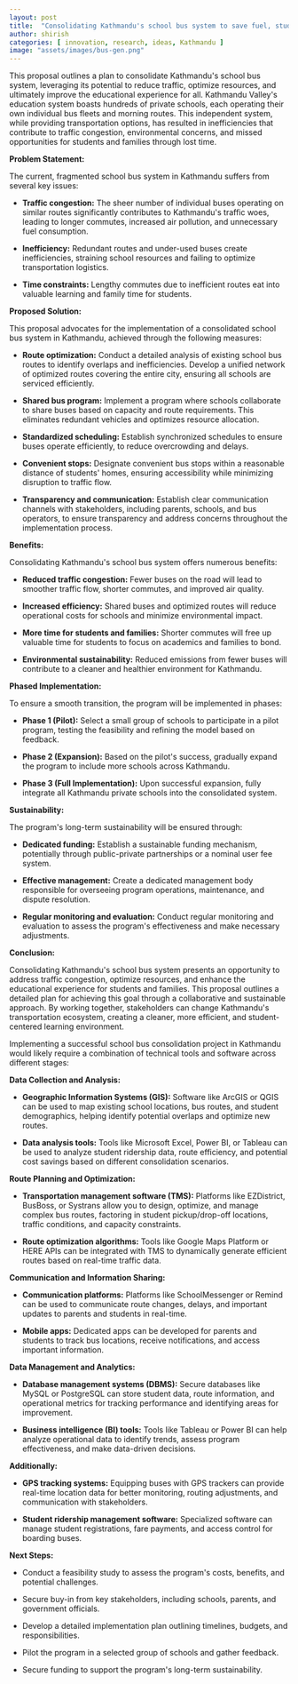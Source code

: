 ```yaml
---
layout: post
title:  "Consolidating Kathmandu's school bus system to save fuel, student commute, and fix traffic"
author: shirish
categories: [ innovation, research, ideas, Kathmandu ]
image: "assets/images/bus-gen.png"
---
```


This proposal outlines a plan to consolidate Kathmandu's school bus system, leveraging its potential to reduce traffic, optimize resources, and ultimately improve the educational experience for all. Kathmandu Valley's education system boasts hundreds of private schools, each operating their own individual bus fleets and morning routes. This independent system, while providing transportation options, has resulted in inefficiencies that contribute to traffic congestion, environmental concerns, and missed opportunities for students and families through lost time. 

**Problem Statement:**

The current, fragmented school bus system in Kathmandu suffers from several key issues:

-   **Traffic congestion:** The sheer number of individual buses operating on similar routes significantly contributes to Kathmandu's traffic woes, leading to longer commutes, increased air pollution, and unnecessary fuel consumption.

-   **Inefficiency:** Redundant routes and under-used buses create inefficiencies, straining school resources and failing to optimize transportation logistics.

-   **Time constraints:** Lengthy commutes due to inefficient routes eat into valuable learning and family time for students.

**Proposed Solution:**

This proposal advocates for the implementation of a consolidated school bus system in Kathmandu, achieved through the following measures:

-   **Route optimization:** Conduct a detailed analysis of existing school bus routes to identify overlaps and inefficiencies. Develop a unified network of optimized routes covering the entire city, ensuring all schools are serviced efficiently.

-   **Shared bus program:** Implement a program where schools collaborate to share buses based on capacity and route requirements. This eliminates redundant vehicles and optimizes resource allocation.

-   **Standardized scheduling:** Establish synchronized schedules to ensure buses operate efficiently, to reduce overcrowding and delays.

-   **Convenient stops:** Designate convenient bus stops within a reasonable distance of students' homes, ensuring accessibility while minimizing disruption to traffic flow.

-   **Transparency and communication:** Establish clear communication channels with stakeholders, including parents, schools, and bus operators, to ensure transparency and address concerns throughout the implementation process.

**Benefits:**

Consolidating Kathmandu's school bus system offers numerous benefits:

-   **Reduced traffic congestion:** Fewer buses on the road will lead to smoother traffic flow, shorter commutes, and improved air quality.

-   **Increased efficiency:** Shared buses and optimized routes will reduce operational costs for schools and minimize environmental impact.

-   **More time for students and families:** Shorter commutes will free up valuable time for students to focus on academics and families to bond.

-   **Environmental sustainability:** Reduced emissions from fewer buses will contribute to a cleaner and healthier environment for Kathmandu.

**Phased Implementation:**

To ensure a smooth transition, the program will be implemented in phases:

-   **Phase 1 (Pilot):** Select a small group of schools to participate in a pilot program, testing the feasibility and refining the model based on feedback.

-   **Phase 2 (Expansion):** Based on the pilot's success, gradually expand the program to include more schools across Kathmandu.

-   **Phase 3 (Full Implementation):** Upon successful expansion, fully integrate all Kathmandu private schools into the consolidated system.

**Sustainability:**

The program's long-term sustainability will be ensured through:

-   **Dedicated funding:** Establish a sustainable funding mechanism, potentially through public-private partnerships or a nominal user fee system.

-   **Effective management:** Create a dedicated management body responsible for overseeing program operations, maintenance, and dispute resolution.

-   **Regular monitoring and evaluation:** Conduct regular monitoring and evaluation to assess the program's effectiveness and make necessary adjustments.

**Conclusion:**

Consolidating Kathmandu's school bus system presents an opportunity to address traffic congestion, optimize resources, and enhance the educational experience for students and families. This proposal outlines a detailed plan for achieving this goal through a collaborative and sustainable approach. By working together, stakeholders can change Kathmandu's transportation ecosystem, creating a cleaner, more efficient, and student-centered learning environment.

Implementing a successful school bus consolidation project in Kathmandu would likely require a combination of technical tools and software across different stages:

**Data Collection and Analysis:**

-   **Geographic Information Systems (GIS):** Software like ArcGIS or QGIS can be used to map existing school locations, bus routes, and student demographics, helping identify potential overlaps and optimize new routes.

-   **Data analysis tools:** Tools like Microsoft Excel, Power BI, or Tableau can be used to analyze student ridership data, route efficiency, and potential cost savings based on different consolidation scenarios.

**Route Planning and Optimization:**

-   **Transportation management software (TMS):** Platforms like EZDistrict, BusBoss, or Systrans allow you to design, optimize, and manage complex bus routes, factoring in student pickup/drop-off locations, traffic conditions, and capacity constraints.

-   **Route optimization algorithms:** Tools like Google Maps Platform or HERE APIs can be integrated with TMS to dynamically generate efficient routes based on real-time traffic data.

**Communication and Information Sharing:**

-   **Communication platforms:** Platforms like SchoolMessenger or Remind can be used to communicate route changes, delays, and important updates to parents and students in real-time.

-   **Mobile apps:** Dedicated apps can be developed for parents and students to track bus locations, receive notifications, and access important information.

**Data Management and Analytics:**

-   **Database management systems (DBMS):** Secure databases like MySQL or PostgreSQL can store student data, route information, and operational metrics for tracking performance and identifying areas for improvement.

-   **Business intelligence (BI) tools:** Tools like Tableau or Power BI can help analyze operational data to identify trends, assess program effectiveness, and make data-driven decisions.

**Additionally:**

-   **GPS tracking systems:** Equipping buses with GPS trackers can provide real-time location data for better monitoring, routing adjustments, and communication with stakeholders.

-   **Student ridership management software:** Specialized software can manage student registrations, fare payments, and access control for boarding buses.


**Next Steps:**

-   Conduct a feasibility study to assess the program's costs, benefits, and potential challenges.

-   Secure buy-in from key stakeholders, including schools, parents, and government officials.

-   Develop a detailed implementation plan outlining timelines, budgets, and responsibilities.

-   Pilot the program in a selected group of schools and gather feedback.

-   Secure funding to support the program's long-term sustainability.